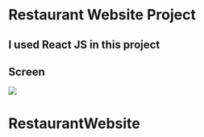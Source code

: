 # Restaurant Website Project

## I used React JS in this project

## Screen

![](screen.gif)
# RestaurantWebsite
